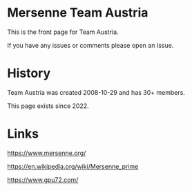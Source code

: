 # Mersenne Team Austria

This is the front page for Team Austria.

If you have any issues or comments please open an Issue.


# History

Team Austria was created 2008-10-29 and has 30+ members.

This page exists since 2022.

# Links

https://www.mersenne.org/

https://en.wikipedia.org/wiki/Mersenne_prime

https://www.gpu72.com/
